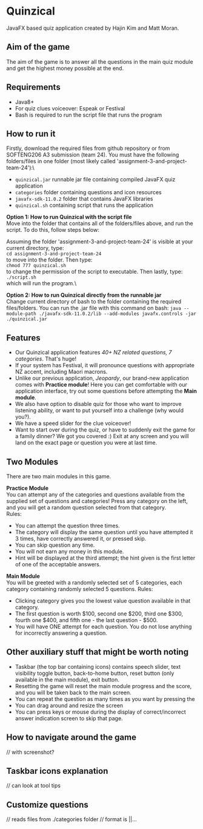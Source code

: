 # Quinzical
JavaFX based quiz application created by Hajin Kim and Matt Moran.

## Aim of the game
The aim of the game is to answer all the questions in the main quiz module and get the highest money possible at the end.

## Requirements
- Java8+
- For quiz clues voiceover: Espeak or Festival
- Bash is required to run the script file that runs the program

## How to run it
Firstly, download the required files from github repository or from SOFTENG206 A3 submission (team 24). You must have the following folders/files in one folder (most likely called 'assignment-3-and-project-team-24'):\
- `quinzical.jar` runnable jar file containing compiled JavaFX quiz application
- `categories` folder containing questions and icon resources
- `javafx-sdk-11.0.2` folder that contains JavaFX libraries
- `quinzical.sh` containing script that runs the application

**Option 1: How to run Quinzical with the script file**\
Move into the folder that contains all of the folders/files above, and run the script. To do this, follow steps below:

Assuming the folder 'assignment-3-and-project-team-24' is visible at your current directory, type:\
    `cd assignment-3-and-project-team-24`\
to move into the folder. Then type:\
    `chmod 777 quinzical.sh`\
to change the permission of the script to executable. Then lastly, type:\
    `./script.sh`\
which will run the program.\

**Option 2: How to run Quinzical directly from the runnable jar**\
Change current directory of bash to the folder containing the required files/folders. You can run the .jar file with this command on bash: `java --module-path ./javafx-sdk-11.0.2/lib --add-modules javafx.controls -jar ./quinzical.jar`

## Features
- Our Quinzical application features _40+ NZ related questions, 7 categories_. That's huge!
- If your system has Festival, it will pronounce questions with appropriate NZ accent, including Maori macrons.
- Unlike our previous application, _Jeopardy_, our brand-new application comes with __Practice module__! Here you can get comfortable with our application interface, try out some questions before attempting the __Main module__.
- We also have option to disable quiz for those who want to improve listening ability, or want to put yourself into a challenge (why would you?).
- We have a speed slider for the clue voiceover!
- Want to start over during the quiz, or have to suddenly exit the game for a family dinner? We got you covered :) Exit at any screen and you will land on the exact page or question you were at last time.

## Two Modules
There are two main modules in this game.

**Practice Module**\
You can attempt any of the categories and questions available from the supplied set of questions and categories! Press any category on the left, and you will get a random question selected from that category.\
Rules:
- You can attempt the question three times.
- The category will display the same question until you have attempted it 3 times, have correctly answered it, or pressed skip.
- You can skip question any time.
- You will not earn any money in this module.
- Hint will be displayed at the third attempt; the hint given is the first letter of one of the acceptable answers.

**Main Module**\
You will be greeted with a randomly selected set of 5 categories, each category containing randomly selected 5 questions. 
Rules:
- Clicking category gives you the lowest value question available in that category.
- The first question is worth $100, second one $200, third one $300, fourth one $400, and fifth one - the last question - $500.
- You will have ONE attempt for each question. You do not lose anything for incorrectly answering a question.

## Other auxiliary stuff that might be worth noting
- Taskbar (the top bar containing icons) contains speech slider, text visibility toggle button, back-to-home button, reset button (only available in the main module), exit button.
- Resetting the game will reset the main module progress and the score, and you will be taken back to the main screen.
- You can repeat the question as many times as you want by pressing the 
- You can drag around and resize the screen
- You can press keys or mouse during the display of correct/incorrect answer indication screen to skip that page.

## How to navigate around the game
// with screenshot?

## Taskbar icons explanation
// can look at tool tips

## Customize questions
// reads files from ./categories folder
// format is <Question>|<Answer>|<Answer2>...
